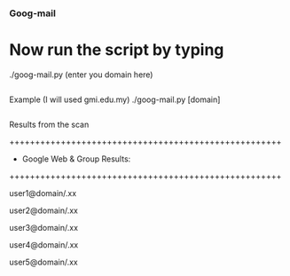 ### Goog-mail

# Now run the script by typing

./goog-mail.py (enter you domain here)

```
```

Example (I will used gmi.edu.my)
./goog-mail.py [domain]

```
```

Results from the scan

+++++++++++++++++++++++++++++++++++++++++++++++++++++

+ Google Web & Group Results:

+++++++++++++++++++++++++++++++++++++++++++++++++++++


user1@domain/.xx

user2@domain/.xx

user3@domain/.xx

user4@domain/.xx

user5@domain/.xx
